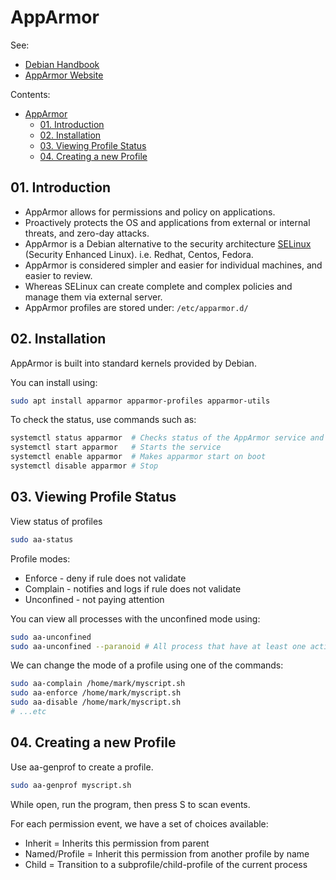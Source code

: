 # AppArmor

See:
* [Debian Handbook](https://debian-handbook.info/browse/stable/sect.apparmor.html)
* [AppArmor Website](https://apparmor.net/)


Contents:
- [AppArmor](#apparmor)
  - [01. Introduction](#01-introduction)
  - [02. Installation](#02-installation)
  - [03. Viewing Profile Status](#03-viewing-profile-status)
  - [04. Creating a new Profile](#04-creating-a-new-profile)


## 01. Introduction

* AppArmor allows for permissions and policy on applications.
* Proactively protects the OS and applications from external or internal threats, and zero-day attacks.
* AppArmor is a Debian alternative to the security architecture [SELinux](https://www.redhat.com/en/topics/linux/what-is-selinux) (Security Enhanced Linux). i.e. Redhat, Centos, Fedora.
* AppArmor is considered simpler and easier for individual machines, and easier to review.
* Whereas SELinux can create complete and complex policies and manage them via external server.
* AppArmor profiles are stored under: `/etc/apparmor.d/`

## 02. Installation

AppArmor is built into standard kernels provided by Debian.

You can install using:
```bash
sudo apt install apparmor apparmor-profiles apparmor-utils
```

To check the status, use commands such as:
```bash
systemctl status apparmor  # Checks status of the AppArmor service and tells you if it is enabled on boot
systemctl start apparmor   # Starts the service
systemctl enable apparmor  # Makes apparmor start on boot
systemctl disable apparmor # Stop
```

## 03. Viewing Profile Status

View status of profiles
```bash
sudo aa-status
```

Profile modes:
* Enforce - deny if rule does not validate
* Complain - notifies and logs if rule does not validate
* Unconfined - not paying attention


You can view all processes with the unconfined mode using:
```bash
sudo aa-unconfined
sudo aa-unconfined --paranoid # All process that have at least one active network connection
```



We can change the mode of a profile using one of the commands:
```bash
sudo aa-complain /home/mark/myscript.sh
sudo aa-enforce /home/mark/myscript.sh
sudo aa-disable /home/mark/myscript.sh
# ...etc
```


## 04. Creating a new Profile

Use aa-genprof to create a profile.
```bash
sudo aa-genprof myscript.sh
```

While open, run the program, then press S to scan events.

For each permission event, we have a set of choices available:
* Inherit = Inherits this permission from parent
* Named/Profile = Inherit this permission from another profile by name
* Child = Transition to a subprofile/child-profile of the current process
